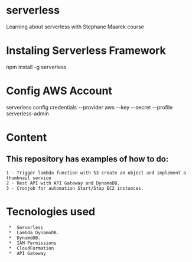 # serverless
Learning about serverless with Stephane Maarek course

# Instaling Serverless Framework
npm install -g serverless

# Config AWS Account

serverless config credentials --provider aws --key <key> --secret <secret> --profile serverless-admin

# Content

## This repository has examples of how to do:
 ```
 1 - Trigger lambda function with S3 create an object and implement a thumbnail service
 2 - Rest API with API Gateway and DynamoDB.
 3 - Cronjob for automation Start/Stop EC2 instances.
 ```

# Tecnologies used

```
 *  Serverless
 *  Lambda DynamoDB.
 *  DynamoDB.
 *  IAM Permissions
 *  CloudFormation
 *  API Gateway
 ```